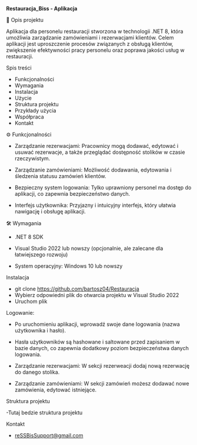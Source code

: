 **Restauracja_Biss - Aplikacja**

📌 Opis projektu

Aplikacja dla personelu restauracji stworzona w technologii .NET 8, która umożliwia zarządzanie zamówieniami i rezerwacjami klientów. Celem aplikacji jest uproszczenie procesów związanych z obsługą klientów, zwiększenie efektywności pracy personelu oraz poprawa jakości usług w restauracji.


Spis treści

- Funkcjonalności
- Wymagania
- Instalacja
- Użycie
- Struktura projektu
- Przykłady użycia
- Współpraca
- Kontakt

⚙️ Funkcjonalności

- Zarządzanie rezerwacjami: Pracownicy mogą dodawać, edytować i usuwać rezerwacje, a także przeglądać dostępność stolików w czasie rzeczywistym.

- Zarządzanie zamówieniami: Możliwość dodawania, edytowania i śledzenia statusu zamówień klientów.

- Bezpieczny system logowania: Tylko uprawniony personel ma dostęp do aplikacji, co zapewnia bezpieczeństwo danych.

- Interfejs użytkownika: Przyjazny i intuicyjny interfejs, który ułatwia nawigację i obsługę aplikacji.


🛠️ Wymagania

- .NET 8 SDK

- Visual Studio 2022 lub nowszy (opcjonalnie, ale zalecane dla łatwiejszego rozwoju)

- System operacyjny: Windows 10 lub nowszy

Instalacja
- git clone <https://github.com/bartosz04/Restauracja>
- Wybierz odpowiedni plik do otwarcia projektu w Visual Studio 2022
- Uruchom plik
  

Logowanie: 

- Po uruchomieniu aplikacji, wprowadź swoje dane logowania (nazwa użytkownika i hasło).

- Hasła użytkowników są hashowane i saltowane przed zapisaniem w bazie danych, co zapewnia dodatkowy poziom bezpieczeństwa danych logowania.

- Zarządzanie rezerwacjami: W sekcji rezerweacji dodaj nową rezerwację do danego stolika.

- Zarządzanie zamówieniami: W sekcji zamówień możesz dodawać nowe zamówienia, edytować istniejące.

Struktura projektu

-Tutaj bedzie struktura projektu

Kontakt
- reSSBisSupport@gmail.com
